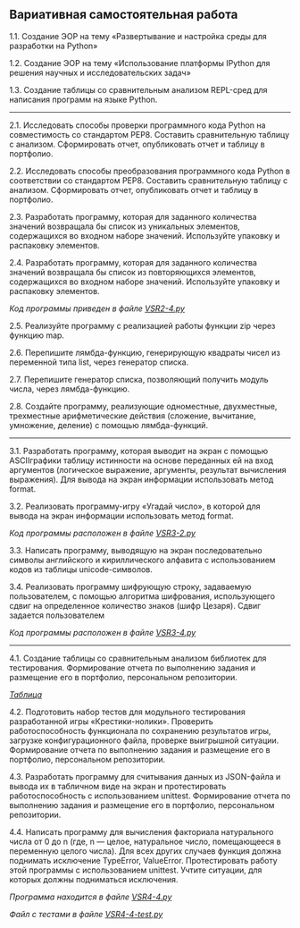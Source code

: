 ## Вариативная самостоятельная работа

1.1. Создание ЭОР на тему «Развертывание и настройка среды для разработки на Python» 



1.2. Создание ЭОР на тему «Использование платформы IPython для решения научных и исследовательских задач» 



1.3. Создание таблицы со сравнительным анализом REPL-сред для написания программ на языке Python.

_________________________

2.1. Исследовать способы проверки программного кода Python на совместимость со стандартом PEP8. Составить сравнительную таблицу с анализом. Сформировать отчет, опубликовать отчет и таблицу в портфолио. 



2.2. Исследовать способы преобразования программного кода Python в соответствии со стандартом PEP8. Составить сравнительную таблицу с анализом. Сформировать отчет, опубликовать отчет и таблицу в портфолио. 



2.3. Разработать программу, которая для заданного количества значений возвращала бы список из уникальных элементов, содержащихся во входном наборе значений. Используйте упаковку и распаковку элементов. 



2.4. Разработать программу, которая для заданного количества значений возвращала бы список из повторяющихся элементов, содержащихся во входном наборе значений. Используйте упаковку и распаковку элементов. 

*Код программы приведен в файле [VSR2-4.py](https://github.com/vektoririna/PROG-3/blob/main/VSR/VSR2-4.py)*



2.5. Реализуйте программу с реализацией работы функции zip через функцию map. 



2.6. Перепишите лямбда-функцию, генерирующую квадраты чисел из переменной типа list, через генератор списка. 



2.7. Перепишите генератор списка, позволяющий получить модуль числа, через лямбда-функцию. 



2.8. Создайте программу, реализующие одноместные, двухместные, трехместные арифметические действия (сложение, вычитание, умножение, деление) с помощью лямбда-функций.

______________

3.1. Разработать программу, которая выводит на экран с помощью ASCIIграфики таблицу истинности на основе переданных ей на вход аргументов (логическое выражение, аргументы, результат вычисления выражения). Для вывода на экран информации использовать метод format. 



3.2. Реализовать программу-игру «Угадай число», в которой для вывода на экран информации использовать метод format. 

*Код программы расположен в файле [VSR3-2.py](https://github.com/vektoririna/PROG-3/blob/main/VSR/VSR3-2.py)*



3.3. Написать программу, выводящую на экран последовательно символы английского и кириллического алфавита с использованием кодов из таблицы unicode-символов. 



3.4. Реализовать программу шифрующую строку, задаваемую пользователем, с помощью алгоритма шифрования, использующего сдвиг на определенное количество знаков (шифр Цезаря). Сдвиг задается пользователем

*Код программы расположен в файле [VSR3-4.py](https://github.com/vektoririna/PROG-3/blob/main/VSR/VSR3-4.py)*

______________

4.1. Создание таблицы со сравнительным анализом библиотек для тестирования. Формирование отчета по выполнению задания и размещение его в портфолио, персональном репозитории. 

[*Таблица*](https://github.com/vektoririna/PROG-3/blob/main/VSR/VSR4-1.pdf)



4.2. Подготовить набор тестов для модульного тестирования разработанной игры «Крестики-нолики». Проверить работоспособность функционала по сохранению результатов игры, загрузке конфигурационного файла, проверке выигрышной ситуации. Формирование отчета по выполнению задания и размещение его в портфолио, персональном репозитории. 



4.3. Разработать программу для считывания данных из JSON-файла и вывода их в табличном виде на экран и протестировать работоспособность с использованием unittest. Формирование отчета по выполнению задания и размещение его в портфолио, персональном репозитории. 



4.4. Написать программу для вычисления факториала натурального числа от 0 до n (где, n — целое, натуральное число, помещающееся в переменную целого числа). Для всех других случаев функция должна поднимать исключение TypeError, ValueError. Протестировать работу этой программы с использованием unittest. Учтите ситуации, для которых должны подниматься исключения.

*Программа находится в файле [VSR4-4.py](https://github.com/vektoririna/PROG-3/blob/main/VSR/VSR4-4.py)*

*Файл с тестами в файле [VSR4-4-test.py](https://github.com/vektoririna/PROG-3/blob/main/VSR/VSR4-4-test.py)*

